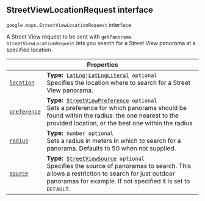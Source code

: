 
<devsite-heading text=" StreetViewLocationRequest interface" for="StreetViewLocationRequest" level="h2" link="" toc="" back-to-top=""><h2 id="StreetViewLocationRequest" is-upgraded="">StreetViewLocationRequest interface </h2></devsite-heading>
<p>
<code translate="no" dir="ltr"><span itemprop="path">google.maps</span>.<span itemprop="name">StreetViewLocationRequest</span></code>
interface
</p>
<p>A Street View request to be sent with <code translate="no" dir="ltr">getPanorama</code>. <code translate="no" dir="ltr">StreetViewLocationRequest</code> lets you search for a Street View panoroma at a specified location.</p>
<div class="devsite-table-wrapper"><table class="properties responsive" summary="interface StreetViewLocationRequest - Properties">
<thead>
<tr><th colspan="2">Properties</th>
</tr></thead>
<tbody>
<tr id="StreetViewLocationRequest.location">
<td itemprop="property"><code translate="no" dir="ltr"><a class="secret-link" href="#StreetViewLocationRequest.location"><span>location</span></a></code></td>
<td><div><strong>Type:</strong>&nbsp; <code translate="no" dir="ltr"><a href="LatLng.md">LatLng</a>|<a href="LatLngLiteral.md">LatLngLiteral</a> <span class="optional-type-annotation">optional</span></code></div>
<div class="desc">Specifies the location where to search for a Street View panorama.</div></td>
</tr>
<tr id="StreetViewLocationRequest.preference">
<td itemprop="property"><code translate="no" dir="ltr"><a class="secret-link" href="#StreetViewLocationRequest.preference"><span>preference</span></a></code></td>
<td><div><strong>Type:</strong>&nbsp; <code translate="no" dir="ltr"><a href="StreetViewPreference.md">StreetViewPreference</a> <span class="optional-type-annotation">optional</span></code></div>
<div class="desc">Sets a preference for which panorama should be found within the radius: the one nearest to the provided location, or the best one within the radius.</div></td>
</tr>
<tr id="StreetViewLocationRequest.radius">
<td itemprop="property"><code translate="no" dir="ltr"><a class="secret-link" href="#StreetViewLocationRequest.radius"><span>radius</span></a></code></td>
<td><div><strong>Type:</strong>&nbsp; <code translate="no" dir="ltr">number <span class="optional-type-annotation">optional</span></code></div>
<div class="desc">Sets a radius in meters in which to search for a panorama. Defaults to 50 when not supplied.</div></td>
</tr>
<tr id="StreetViewLocationRequest.source">
<td itemprop="property"><code translate="no" dir="ltr"><a class="secret-link" href="#StreetViewLocationRequest.source"><span>source</span></a></code></td>
<td><div><strong>Type:</strong>&nbsp; <code translate="no" dir="ltr"><a href="StreetViewSource.md">StreetViewSource</a> <span class="optional-type-annotation">optional</span></code></div>
<div class="desc">Specifies the source of panoramas to search. This allows a restriction to search for just outdoor panoramas for example. If not specified it is set to <code translate="no" dir="ltr">DEFAULT</code>.</div></td>
</tr>
</tbody>
</table></div>
<script src="replace_links.js"></script>
